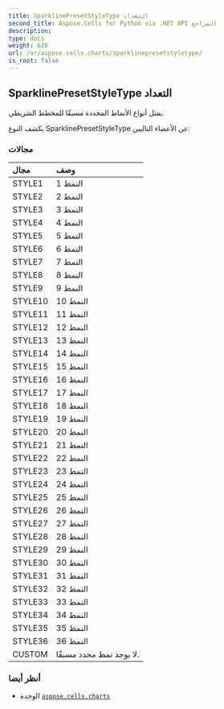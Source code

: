 ```yaml
---
title: SparklinePresetStyleType التعداد
second_title: Aspose.Cells for Python via .NET API المراجع
description:
type: docs
weight: 620
url: /ar/aspose.cells.charts/sparklinepresetstyletype/
is_root: false
---
```

##  SparklinePresetStyleType التعداد
يمثل أنواع الأنماط المحددة مسبقًا للمخطط الشريطي.



يكشف النوع SparklinePresetStyleType عن الأعضاء التاليين:

###  مجالات
| مجال| وصف|
| :- | :- |
| STYLE1 | النمط 1|
| STYLE2 | النمط 2|
| STYLE3 | النمط 3|
| STYLE4 | النمط 4|
| STYLE5 | النمط 5|
| STYLE6 | النمط 6|
| STYLE7 | النمط 7|
| STYLE8 | النمط 8|
| STYLE9 | النمط 9|
| STYLE10 | النمط 10|
| STYLE11 | النمط 11|
| STYLE12 | النمط 12|
| STYLE13 | النمط 13|
| STYLE14 | النمط 14|
| STYLE15 | النمط 15|
| STYLE16 | النمط 16|
| STYLE17 | النمط 17|
| STYLE18 | النمط 18|
| STYLE19 | النمط 19|
| STYLE20 | النمط 20|
| STYLE21 | النمط 21|
| STYLE22 | النمط 22|
| STYLE23 | النمط 23|
| STYLE24 | النمط 24|
| STYLE25 | النمط 25|
| STYLE26 | النمط 26|
| STYLE27 | النمط 27|
| STYLE28 | النمط 28|
| STYLE29 |النمط 29|
| STYLE30 | النمط 30|
| STYLE31 | النمط 31|
| STYLE32 | النمط 32|
| STYLE33 | النمط 33|
| STYLE34 | النمط 34|
| STYLE35 | النمط 35|
| STYLE36 | النمط 36|
| CUSTOM | لا يوجد نمط محدد مسبقًا.|



###  أنظر أيضا
* الوحدة [`aspose.cells.charts`](..)
